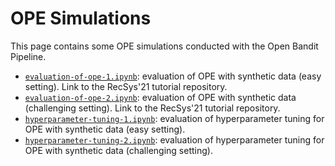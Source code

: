 # OPE Simulations

This page contains some OPE simulations conducted with the Open Bandit Pipeline.

- [`evaluation-of-ope-1.ipynb`](https://github.com/usaito/recsys2021-tutorial/blob/main/simulations/evaluation-of-ope-1.ipynb): evaluation of OPE with synthetic data (easy setting). Link to the RecSys'21 tutorial repository.
- [`evaluation-of-ope-2.ipynb`](https://github.com/usaito/recsys2021-tutorial/blob/main/simulations/evaluation-of-ope-2.ipynb): evaluation of OPE with synthetic data (challenging setting). Link to the RecSys'21 tutorial repository.
- [`hyperparameter-tuning-1.ipynb`](./hyperparameter-tuning-1.ipynb): evaluation of hyperparameter tuning for OPE with synthetic data (easy setting).
- [`hyperparameter-tuning-2.ipynb`](./hyperparameter-tuning-2.ipynb): evaluation of hyperparameter tuning for OPE with synthetic data (challenging setting).
